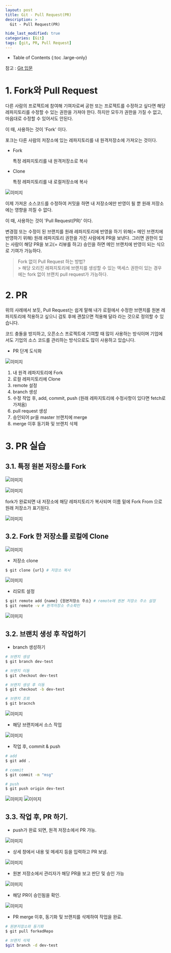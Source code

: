 ```yaml
---
layout: post
title: Git - Pull Request(PR)
description: >
  Git - Pull Request(PR)

hide_last_modified: true
categories: [Git]
tags: [git, PR, Pull Request]
---
```


- Table of Contents
{:toc .large-only}

참고 : [Git 입문](https://backlog.com/git-tutorial/kr/)

# 1. Fork와 Pull Request

다른 사람의 프로젝트에 참여해 기여자로써 공헌 또는 프로젝트를 수정하고 싶다면
해당 레파지토리를 수정할 수 있는 권한을 가져야 한다.
하지만 모두가 권한을 가질 수 없고, 마음대로 수정할 수 있어서도 안된다.

이 때, 사용하는 것이 'Fork' 이다.

포크는 다른 사람의 저장소에 있는 레파지토리를 내 원격저장소에 가져오는 것이다.

- Fork 

  특정 레파지토리를 내 원격저장소로 복사 

- Clone

  특정 레파지토리를 내 로컬저장소에 복사

![이미지](/assets/img/Git/pr1.png)

이제 가져온 소스코드를 수정하여 커밋을 하면 내 저장소에만 반영이 될 뿐 
원래 저장소에는 영향을 끼칠 수 없다. 

이 때, 사용하는 것이 'Pull Request(PR)' 이다.

변경점 또는 수정이 된 브랜치를 원래 레파지토리에 반영을 하기 위해(= 메인 브랜치에 반영하기 위해)
원래 레파지토리 권한을 가진 사람에게 PR을 보낸다. 그러면 권한이 있는 사람이 해당 PR을 보고(= 리뷰를 하고)
승인을 하면 메인 브랜치에 반영이 되는 식으로 기여가 가능하다.

> Fork 없이 Pull Request 하는 방법? <br/> > 해당 오리진 레파지토리에 브랜치를 생성할 수 있는 액세스 권한이 있는 경우에는 fork 없이 브랜치 pull request가 가능하다. 


# 2. PR

위의 사례에서 보듯, Pull Request는 쉽게 말해 내가 로컬에서 수정한 브랜치를 원본 레파지토리에 적용하고 싶으니 검토 후에 괜찮으면 적용해 달라 라는 것으로 정의할 수 있습니다.

코드 충돌을 방지하고, 오픈소스 프로젝트에 기여할 때 많이 사용하는 방식이며 기업에서도 기업의 소스 코드를 관리하는 방식으로도 많이 사용하고 있습니다.

- PR 단계 도식화


![이미지](/assets/img/Git/pr2.png)

1. 내 원격 레파지토리에 Fork
2. 로컬 레파지토리에 Clone
3. remote 설정
4. branch 생성
5. 수정 작업 후, add, commit, push (원래 레파지토리에 수정사항이 있다면 fetch로 가져옴)
6. pull request 생성
7. 승인되어 pr을 master 브랜치에 merge
8. merge 이후 동기화 및 브랜치 삭제

# 3. PR 실습

## 3.1. 특정 원본 저장소를 Fork
![이미지](/assets/img/Git/pr3.png)

![이미지](/assets/img/Git/pr4.png)

fork가 완료되면 내 저장소에 해당 레파지토리가 복사되며
이름 밑에 Fork From 으로 원래 저장소가 표기된다.

![이미지](/assets/img/Git/pr5.png)

## 3.2. Fork 한 저장소를 로컬에 Clone

![이미지](/assets/img/Git/pr6.png)

- 저장소 clone

```bash
$ git clone {url} # 저장소 복사
```

![이미지](/assets/img/Git/pr7.png)

- 리모트 설정

```bash
$ git remote add {name} {원본저장소 주소} # remote에 원본 저장소 주소 설정
$ git remote -v # 원격저장소 주소확인 
```

![이미지](/assets/img/Git/pr8.png)

## 3.2. 브랜치 생성 후 작업하기

- branch 생성하기

```bash
# 브랜치 생성
$ git branch dev-test

# 브랜치 이동
$ git checkout dev-test

# 브랜치 생성 후 이동
$ git checkout -b dev-test

# 브랜치 조회
$ git bracnch
```

![이미지](/assets/img/Git/pr9.png)

- 해당 브랜치에서 소스 작업

![이미지](/assets/img/Git/pr10.png)

- 작업 후, commit & push

```bash
# add
$ git add .

# commit
$ git commit -m "msg"

# push
$ git push origin dev-test
```

![이미지](/assets/img/Git/pr11.png)
![이미지](/assets/img/Git/pr12.png)

## 3.3. 작업 후, PR 하기.

- push가 완료 되면, 원격 저장소에서 PR 가능.

![이미지](/assets/img/Git/pr13.png)

- 상세 창에서 내용 및 메세지 등을 입력하고 PR 보냄.

![이미지](/assets/img/Git/pr14.png)

- 원본 저장소에서 관리자가 해당 PR을 보고 판단 및 승인 가능

![이미지](/assets/img/Git/pr15.png)

- 해당 PR이 승인됨을 확인.

![이미지](/assets/img/Git/pr16.png)

- PR merge 이후, 동기화 및 브랜치를 삭제하여 작업을 완료.

```bash
# 원본저장소와 동기화
$ git pull forkedRepo

# 브랜치 삭제
$git branch -d dev-test
```


